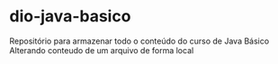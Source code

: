 # dio-java-basico
Repositório para armazenar todo o conteúdo do curso de Java Básico
Alterando conteudo de um arquivo de forma local
